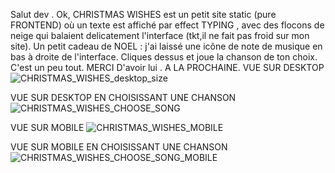 Salut dev .
Ok, CHRISTMAS WISHES est un petit site static (pure FRONTEND) où un texte est affiché par effect TYPING , avec des flocons de neige qui balaient delicatement l'interface (tkt,il ne fait pas froid sur mon site).
Un petit cadeau de NOEL : j'ai laissé une icône de note de musique en bas à droite de l'interface. Cliques dessus et joue la chanson de ton choix.
C'est un peu tout. MERCI D'avoir lui . A LA PROCHAINE.
VUE SUR DESKTOP
![CHRISTMAS_WISHES_desktop_size](https://github.com/user-attachments/assets/2ad0ef95-4e3e-4cb6-943b-d3805f86ce75)



VUE SUR DESKTOP EN CHOISISSANT UNE CHANSON
![CHRISTMAS_WISHES_CHOOSE_SONG](https://github.com/user-attachments/assets/8ef6846f-e924-4355-883b-791b0356c74e)





VUE SUR MOBILE
![CHRISTMAS_WISHES_MOBILE](https://github.com/user-attachments/assets/b179df07-a699-4f72-bd92-7bdc8c7ee626)




VUE SUR MOBILE EN CHOISISSANT UNE CHANSON
![CHRISTMAS_WISHES_CHOOSE_SONG_MOBILE](https://github.com/user-attachments/assets/ca078ce7-b850-4340-83a5-32a1e8dc6eb7)

